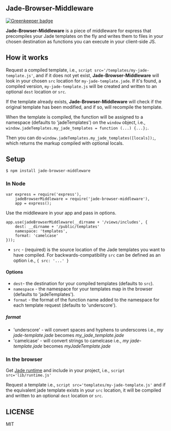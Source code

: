 Jade-Browser-Middleware
-----------------------

[![Greenkeeper badge](https://badges.greenkeeper.io/JoeChapman/jade-browser-middleware.svg)](https://greenkeeper.io/)

**Jade-Browser-Middleware** is a piece of middleware for express that precompiles your Jade templates on the fly and writes them to files in your
chosen destination as functions you can execute in your client-side JS.

## How it works

Request a compiled template, i.e., `script src='/templates/my-jade-template.js'`, and if it does not yet exist, **Jade-Browser-Middleware** will look in your chosen `src` location for `my-jade-template.jade`.
If it's found, a compiled version, `my-jade-template.js` will be created and written to an optional `dest` location or `src`.

If the template already exists, **Jade-Browser-Middleware** will check if the original template has been modified, and if so, will recompile the template.

When the template is compiled, the function will be assigned to a namespace (defaults to 'jadeTemplates') on the `window` object, i.e., `window.jadeTemplates.my_jade_templates = function (...) {...};`.

Then you can do `window.jadeTemplates.my_jade_templates([locals]);`, which returns the markup compiled with optional locals.


## Setup

`$ npm install jade-browser-middleware`

### In Node

```
var express = require('express'),
    jadeBrowserMiddleware = require('jade-browser-middleware'),
    app = express();
```

Use the middleware in your app and pass in options.

```
app.use(jadeBrowserMiddleware(__dirname + '/views/includes', {
    dest: __dirname + '/public/templates'
    namespace: 'templates',
    format: 'camelcase'
}));
```

- `src` - (required) is the source location of the Jade templates you want to have compiled.
For backwards-compatibility `src` can be defined as an option i.e., `{ src: '...' }`

#### Options

- `dest`- the destination for your compiled templates (defaults to `src`).
- `namespace` - the namespace for your templates map in the browser (defaults to 'jadeTemplates').
- `format` - the format of the function name added to the namespace for each template request (defaults to 'underscore').

##### format

- 'underscore' - will convert spaces and hyphens to underscores i.e., *my jade-template.jade* becomes *my_jade_template.jade*
- 'camelcase' - will convert strings to camelcase i.e., *my jade-template.jade* becomes *myJadeTemplate.jade*

### In the browser

Get [Jade runtime](https://raw.githubusercontent.com/visionmedia/jade/master/runtime.js) and include in your project, i.e., `script src='lib/runtime.js'`


Request a template i.e., `script src='templates/my-jade-template.js'` and if the equivalent jade template exists in your `src` location, it will be compiled and written to an optional `dest` location or `src`.


LICENSE
-------

MIT

